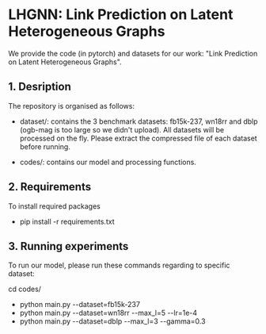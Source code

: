 # LHGNN: Link Prediction on Latent Heterogeneous Graphs
We provide the code (in pytorch) and datasets for our work: "Link Prediction on Latent Heterogeneous Graphs".


## 1. Desription
The repository is organised as follows:

* dataset/: contains the 3 benchmark datasets: fb15k-237, wn18rr and dblp (ogb-mag is too large so we didn't upload). All datasets will be processed on the fly. Please extract the compressed file of each dataset before running.

* codes/: contains our model and processing functions.



## 2. Requirements
To install required packages
- pip install -r requirements.txt


## 3. Running experiments
To run our model, please run these commands regarding to specific dataset:

cd codes/
- python main.py --dataset=fb15k-237 
- python main.py --dataset=wn18rr --max_l=5 --lr=1e-4
- python main.py --dataset=dblp --max_l=3 --gamma=0.3


